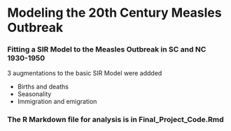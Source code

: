 # Modeling the 20th Century Measles Outbreak
### Fitting a SIR Model to the Measles Outbreak in SC and NC 1930-1950
3 augmentations to the basic SIR Model were addded
- Births and deaths
- Seasonality
- Immigration and emigration
### The R Markdown file for analysis is in Final_Project_Code.Rmd
